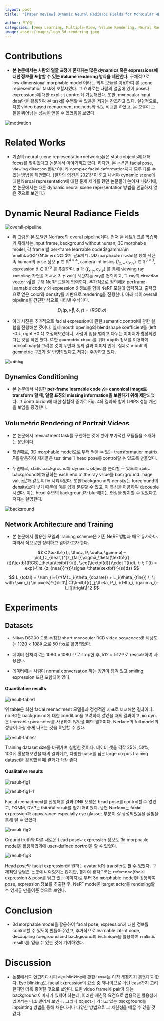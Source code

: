 ```yaml
---
layout: post
title:  "[Paper Review] Dynamic Neural Radiance Fields for Monocular 4D Facial Avatar Reconstruction"

author: 조우영
categories: [Deep Learning, Multiple-View, Volume Rendering, Neural Radiance Fields, Video, Facial expressions]
image: assets/images/logo-3d-rendering.jpeg
---
```


# Contributions
- **본 논문에서는 사람의 얼굴 표정에 존재하는 많은 dynamics 혹은 expressions에 대한 정보를 포함할 수 있는 Volume rendering 방식을 제안한다.** 구체적으로 low-dimensional morphable model 이라는 외부 모듈을 이용하여 본 scene representation task에 포함시켰다. 그 효과로는 사람의 얼굴에 있어 pose나 expressions에 대한 explicit control이 가능해졌다. 또한, monocular input data만을 활용하여 본 task를 수행할 수 있음을 저자는 강조하고 있다. 실험적으로, 각종 video based reenactment methods와 성능 비교를 하였고, 본 모델이 그들을 뛰어넘는 성능을 얻을 수 있었음을 보였다.

![motivation](/assets/posts/3d-rendering/nerface/motivation.PNG)

# Related Works

- 기존의 neural scene representation networks들은 static objects에 대해 focus를 맞춰왔다고 논문에서 이야기하고 있다. 하지만, 본 논문은 facial pose, viewing direction 뿐만 아니라 complex facial deformation까지 모두 다룰 수 있는 방법을 제안했다. (필자의 의견은 2021년이 되고 나서야 dynamic scene에 대한 Nerual representation에 대한 문제 제기를 했던 논문들이 쏟아져 나왔기에, 본 논문에서는 다른 dynamic neural scene representation 방법을 언급하지 않은 것으로 보인다.)

# Dynamic Neural Radiance Fields

![overall-pipeline](/assets/posts/3d-rendering/nerface/overall-pipeline.PNG)

- 위 그림은 본 모델인 Nerface의 overall pipeline이다. 먼저 본 네트워크를 학습하기 위해서는 input frame, background without human, 3D morphable model, 각 frame 별 per-frame learnable code $\gamma \in \mathbb{R}^{M\times 32} $가 필요하다. 3D morphable model을 통해 사진 속 human의 pose 정보 $\textbf{p} \in \mathbb{R}^{4\times 4}$, camera intrinsics $(f_{x,y}, c_{x,y}) \in \mathbb{R}^{3\times 3}$, expression $\delta \in \mathbb{R}^{76}$ 를 추출한다. $\textbf{p}$ 와 $(f_{x,y}, c_{x,y})$ 를 통해 viewing ray sampling 작업을 거쳐서 각 pixel에 해당하는 ray를 정의하고, 그 ray의 direction vector $\vec{v}$를 구해 NeRF 모델에 입력한다. 추가적으로 정의해둔 perframe-learnable code $\gamma$ 와 expression $\delta$ 정보를 함께 NeRF 모델에 입력하고, 출력값으로 얻은 color와 density를 기반으로 rendering을 진행한다. 아래 식이 overall pipeline을 간단한 식으로 나타낸 수식이다.

$$ D_\theta(\textbf{p}, \vec{v}, \delta, \gamma) = (RGB, \sigma) $$

- 아래 사진은 추가적으로 facial expression에 관한 semantic control에 관한 실험을 진행해본 것이다. 실제 mouth opening의 blendshape coefficient를 (left -0.4, right +0.4) 조정해보았더니, 사람이 입을 벌리고 다무는 이미지가 합성되었다는 것을 확인 했다. 또한 geometric check를 위해 depth 정보를 이용하여 normal map을 그려본 것이 두번째 행의 결과 이미지 인데, 실제로 mouth의 geometric 구조가 잘 반영되었다고 저자는 주장하고 있다.

![editing](/assets/posts/3d-rendering/nerface/editing.PNG)

## Dynamics Conditioning

- 본 논문에서 사용한 **per-frame learnable code $\gamma$는 canonical image로 transform 할 때, 얼굴 표정의 missing information을 보완하기 위해 제안**되었다. 그 contribution에 대한 실험적 증거로 Fig. 4의 결과와 함께 LPIPS 성능 개선을 보임을 증명했다.

## Volumetric Rendering of Portrait Videos

- 본 논문에서 reenactment task를 구현하는 것에 있어 부가적인 모듈들을 소개하는 문단이다.

- 첫번째로, 3D morphable model으로 부터 얻을 수 있는 transformation matrix $P$를 활용하여 저자들은 test time때 head pose를 control할 수 있도록 만들었다.

- 두번째로, static background와 dynamic object를 분리할 수 있도록 static background에 해당하는 each end of the ray value를 background image value값과 같도록 fix 시켜주었다. 또한 background의 density는 foreground의 density보다 낮기 때문에 이를 쉽게 분류할 수 있고, 이 특성을 이용하여 decouple 시켰다. 이는 head 주변의 background가 blur해지는 현상을 방지할 수 있었다고 저자는 설명한다.

![background](/assets/posts/3d-rendering/nerface/background.PNG)

## Network Architecture and Training

- 본 논문에서 활용한 모델과 training scheme은 기존 NeRF 방법과 매우 유사하다. 따라서 식으로만 정리하고 넘어가고자 한다.

$$ C(\textbf{r};, \theta, P, \delta, \gamma) = \int_{z_{near}}^{z_{far}}\sigma_\theta(\textbf{r}(t))\textbf{RGB}_\theta(\textbf{r}(t), \vec{\textbf{d}})\cdot T(t)dt, \; \;  T(t) = exp(-\int_{z_{near}}^{t}\sigma_\theta(\textbf{r}(s))ds) $$

$$ L_{total} = \sum_{i=1}^{M}L_i(\theta_{coarse}) + L_i(\theta_{fine}) \; \; with \sum_{j \in pixels}^{}\left\| C(\textbf{r}_j;\theta, P_i, \delta_i, \gamma_i)-I_i[j]\right\|^2 $$

# Experiments

## Datasets

- Nikon D5300 으로 수집한 short monocular RGB video sequences로 해상도는 1920 $\times$ 1080 으로 50 fps로 촬영되었다.

- 데이터 전처리로는 1080 $\times$ 1080 으로 crop한 후, 512 $\times$ 512으로 rescale하여 사용한다.

- 데이터에는 사람이 normal conversation 하는 장면이 담겨 있고 smiling expression 또한 포함되어 있다.


#### Quantitative results

![result-table1](/assets/posts/3d-rendering/nerface/result-table1.PNG)

위 table은 최신 facial reenactment 모델들과 정성적인 지표로 비교해본 결과이다. no BG는 background에 대한 condition을 고려하지 않았을 때의 결과이고, no dyn.은 learnable parameter를 사용하지 않았을 때의 결과이다. Nerface의 full model의 성능이 가장 좋게 나오는 것을 확인할 수 있다.

![result-table2](/assets/posts/3d-rendering/nerface/result-table2.PNG)

Training dataset size를 바꿔가며 실험한 것이다. 데이터 셋을 각각 25%, 50%, 100% 활용해보았을 때의 결과이고, 다양한 case를 담은 large corpus training dataset을 활용했을 때 결과가 가장 좋다.

#### Qualitative results

![result-fig1](/assets/posts/3d-rendering/nerface/result-fig1.PNG)

![result-fig1-1](/assets/posts/3d-rendering/nerface/result-fig1-1.PNG)

Facial reenactment를 진행해본 결과 DNR 모델은 head pose를 control할 수 없었고, FOMM, DVP는 faithful result를 얻기 어려웠다. 반면 Nerface는 facial expression과 appearance especially eye glasses 부분이 잘 생성되었음을 실험을 통해 알 수 있었다.

![result-fig2](/assets/posts/3d-rendering/nerface/result-fig2.PNG)

Ground truth와 다른 새로운 head pose나 expression 정보도 3d morphable model을 활용하였기에 user-defined control을 할 수 있었다.

![result-fig3](/assets/posts/3d-rendering/nerface/result-fig3.PNG)

Head pose와 facial expression을 원하는 avatar id에 transfer도 할 수 있었다. 구제적인 방법은 논문에 나와있지는 않지만, 필자의 생각으로는 reference(facial expression & pose를 담고 있는 이미지)로 부터 3d morphable model을 활용하여 pose, expression 정보를 추출한 후, NeRF model이 target actor를 rendering할 수 있게끔 만들어준 것으로 보인다.

# Conclusion

- 3d morphable model을 활용하여 facial pose, expression에 대한 정보를 control할 수 있도록 만들어주었고, 추가적으로 learnable latent code, decoupling foreground and background의 technique을 활용하여 realistic results를 얻을 수 있는 것에 기여하였다.

# Discussion

- 논문에서도 언급하다시피 eye blinking에 관한 issue는 아직 해결하지 못했다고 한다. Eye blinking도 facial expression의 요소 중 하나이므로 이런 case까지 고려한다면 더욱 좋아질 것으로 보인다. 또한 video frame에 pair가 되는 background 이미지가 있어야 하는데, 이러한 제한적 요건으로 범용적인 활용성에 있어서는 다소 떨어져 보인다. 그러나 object가 가리고 있는 background를 inpainting 방법을 통해 채운다거나 다양한 방법으로 그 제한성을 메꿀 수 있을 것 같다.
